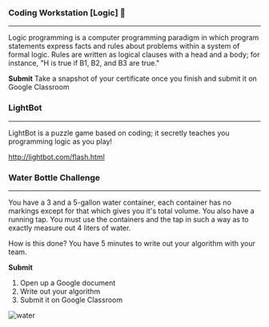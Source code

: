 ### Coding Workstation [Logic] 🔎
____________________________________________________________________________________
Logic programming is a computer programming paradigm in which program statements express facts and rules about problems within a system of formal logic. Rules are written as logical clauses with a head and a body; for instance, "H is true if B1, B2, and B3 are true."

**Submit**
Take a snapshot of your certificate once you finish and submit it on Google Classroom

### LightBot
____________________________________________________________________________________
LightBot is a puzzle game based on coding; it secretly teaches you programming logic as you play!

http://lightbot.com/flash.html

### Water Bottle Challenge
____________________________________________________________________________________
You have a 3 and a 5-gallon water container, each container has no markings except for that which gives you it's total volume. You also have a running tap. You must use the containers and the tap in such a way as to exactly measure out 4 liters of water.

How is this done? You have 5 minutes to write out your algorithm with your team.

**Submit**
1. Open up a Google document
2. Write out your algorithm
3. Submit it on Google Classroom

![water](img/waterBottle.png)